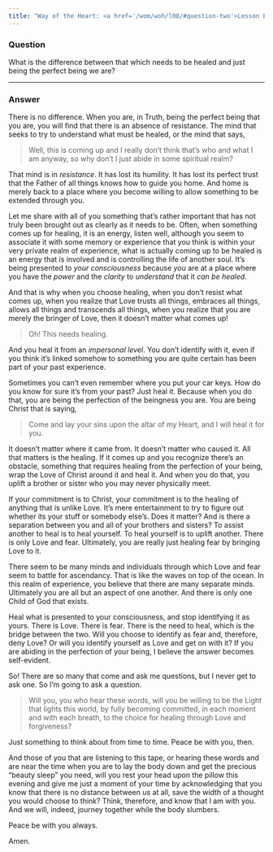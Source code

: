 ```yaml
---
title: "Way of the Heart: <a href='/wom/woh/l08/#question-two'>Lesson Eight</a> - <small>Question Two</small>"
---
```


### Question

What is the difference between that which needs to be healed
and just being the perfect being we are?

---

### Answer

There is no difference. When you are, in Truth, being the
perfect being that you are, you will find that there is an absence of
resistance. The mind that seeks to try to understand what must be
healed, or the mind that says,

> Well, this is coming up and I really don’t think that’s who and what I
> am anyway, so why don’t I just abide in some spiritual realm?

That mind is in *resistance*. It has lost its humility. It has lost its
perfect trust that the Father of all things knows how to guide you home.
And home is merely back to a place where you become willing to allow
something to be extended through you.

Let me share with all of you something that’s rather important that has
not truly been brought out as clearly as it needs to be. Often, when
something comes up for healing, it is an energy, listen well, although
you seem to associate it with some memory or experience that you think
is within your very private realm of experience, what is actually coming
up to be healed is an energy that is involved and is controlling the
life of another soul. It’s being presented to *your consciousness* because
*you* are at a place where you have the *power* and the *clarity* to
*understand* that it *can be healed*.

And that is why when you choose healing, when you don’t resist what
comes up, when you realize that Love trusts all things, embraces all
things, allows all things and transcends all things, when you realize
that you are merely the bringer of Love, then it doesn’t matter what
comes up!

> Oh! This needs healing.

And you heal it from an *impersonal level*. You don’t identify with it,
even if you think it’s linked somehow to something you are quite certain
has been part of your past experience.

Sometimes you can’t even remember where you put your car keys. How do
you know for sure it’s from your past? Just heal it. Because when you do
that, you are being the perfection of the beingness you are. You are
being Christ that is saying,

> Come and lay your sins upon the altar of my Heart, and I will heal it
> for you.

It doesn’t matter where it came from. It doesn’t matter who caused it.
All that matters is the healing. If it comes up and you recognize
there’s an obstacle, something that requires healing from the perfection
of your being, wrap the Love of Christ around it and heal it. And when
you do that, you uplift a brother or sister who you may never physically
meet.

If your commitment is to Christ, your commitment is to the healing of
anything that is unlike Love. It’s mere entertainment to try to figure
out whether its your stuff or somebody else’s. Does it matter? And is
there a separation between you and all of your brothers and sisters? To
assist another to heal is to heal yourself. To heal yourself is to
uplift another. There is only Love and fear. Ultimately, you are really
just healing fear by bringing Love to it.

There seem to be many minds and individuals through which Love and fear
seem to battle for ascendancy. That is like the waves on top of the
ocean. In this realm of experience, you believe that there are many
separate minds. Ultimately you are all but an aspect of one another. And
there is only one Child of God that exists.

Heal what is presented to your consciousness, and stop identifying it as
yours. There is Love. There is fear. There is the need to heal, which is
the bridge between the two. Will you choose to identify as fear and,
therefore, deny Love? Or will you identify yourself as Love and get on
with it? If you are abiding in the perfection of your being, I believe
the answer becomes self-evident.

So! There are so many that come and ask me questions, but I never get to
ask one. So I’m going to ask a question.

> Will you, you who hear these words, will you be willing to be the Light
> that lights this world, by fully becoming committed, in each moment and
> with each breath, to the choice for healing through Love and
> forgiveness?

Just something to think about from time to time. Peace be with you,
then.

And those of you that are listening to this tape, or hearing these words
and are near the time when you are to lay the body down and get the
precious “beauty sleep” you need, will you rest your head upon the
pillow this evening and give me just a moment of your time by
acknowledging that you know that there is no distance between us at all,
save the width of a thought you would choose to think? Think, therefore,
and know that I am with you. And we will, indeed, journey together while
the body slumbers.

Peace be with you always.

Amen.

